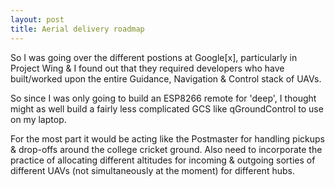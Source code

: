 ```yaml
---
layout: post
title: Aerial delivery roadmap
---
```

So I was going over the different postions at Google[x], particularly in Project Wing & I found out that they required developers
who have built/worked upon the entire Guidance, Navigation & Control stack of UAVs. 
<!--more-->
So since I was only going to build an ESP8266 remote for 'deep', I thought might as well build a fairly less complicated GCS like qGroundControl to use on my laptop.

For the most part it would be acting like the Postmaster for handling pickups & drop-offs around the college cricket ground.
Also need to incorporate the practice of allocating different altitudes for incoming & outgoing sorties of different UAVs
(not simultaneously at the moment) for different hubs.
